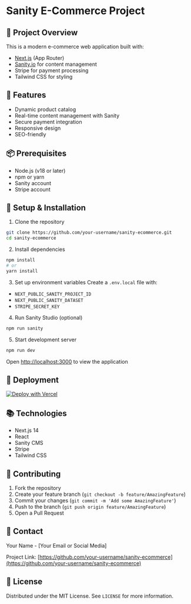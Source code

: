 # Sanity E-Commerce Project

## 🚀 Project Overview

This is a modern e-commerce web application built with:
- [Next.js](https://nextjs.org/) (App Router)
- [Sanity.io](https://www.sanity.io/) for content management
- Stripe for payment processing
- Tailwind CSS for styling

## 🌟 Features

- Dynamic product catalog
- Real-time content management with Sanity
- Secure payment integration
- Responsive design
- SEO-friendly

## 📦 Prerequisites

- Node.js (v18 or later)
- npm or yarn
- Sanity account
- Stripe account

## 🔧 Setup & Installation

1. Clone the repository
```bash
git clone https://github.com/your-username/sanity-ecommerce.git
cd sanity-ecommerce
```

2. Install dependencies
```bash
npm install
# or
yarn install
```

3. Set up environment variables
Create a `.env.local` file with:
- `NEXT_PUBLIC_SANITY_PROJECT_ID`
- `NEXT_PUBLIC_SANITY_DATASET`
- `STRIPE_SECRET_KEY`

4. Run Sanity Studio (optional)
```bash
npm run sanity
```

5. Start development server
```bash
npm run dev
```

Open [http://localhost:3000](http://localhost:3000) to view the application

## 🌈 Deployment

[![Deploy with Vercel](https://vercel.com/button)](https://vercel.com/new)

## 📚 Technologies

- Next.js 14
- React
- Sanity CMS
- Stripe
- Tailwind CSS

## 🤝 Contributing

1. Fork the repository
2. Create your feature branch (`git checkout -b feature/AmazingFeature`)
3. Commit your changes (`git commit -m 'Add some AmazingFeature'`)
4. Push to the branch (`git push origin feature/AmazingFeature`)
5. Open a Pull Request

## 📧 Contact

Your Name - [Your Email or Social Media]

Project Link: [https://github.com/your-username/sanity-ecommerce](https://github.com/your-username/sanity-ecommerce)

## 📄 License

Distributed under the MIT License. See `LICENSE` for more information.
